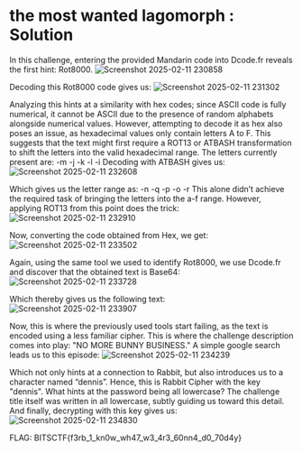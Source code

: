 # the most wanted lagomorph : Solution

In this challenge, entering the provided Mandarin code into Dcode.fr reveals the first hint: Rot8000.
![Screenshot 2025-02-11 230858](https://github.com/user-attachments/assets/9b9772a9-8a15-46fe-9106-f7fefb06b80b)

Decoding this Rot8000 code gives us:
![Screenshot 2025-02-11 231302](https://github.com/user-attachments/assets/1504e5ab-9474-433f-8b89-981ca71c96c7)

Analyzing this hints at a similarity with hex codes; since ASCII code is fully numerical, it cannot be ASCII due to the presence of random alphabets alongside numerical values.
However, attempting to decode it as hex also poses an issue, as hexadecimal values only contain letters A to F. This suggests that the text might first require a ROT13 or ATBASH transformation to shift the letters into the valid hexadecimal range.
The letters currently present are:
-m
-j
-k
-l
-i
Decoding with ATBASH gives us:
![Screenshot 2025-02-11 232608](https://github.com/user-attachments/assets/427a6bf6-60d1-4fb5-8ad8-b2eb908b7477)

Which gives us the letter range as:
-n
-q
-p
-o
-r
This alone didn’t achieve the required task of bringing the letters into the a-f range. However, applying ROT13 from this point does the trick:
![Screenshot 2025-02-11 232910](https://github.com/user-attachments/assets/64766b73-4f95-468c-a9c8-72c8f61fd579)

Now, converting the code obtained from Hex, we get:
![Screenshot 2025-02-11 233502](https://github.com/user-attachments/assets/1174f150-3e81-4412-8988-775eeac57a2d)

Again, using the same tool we used to identify Rot8000, we use Dcode.fr and discover that the obtained text is Base64:
![Screenshot 2025-02-11 233728](https://github.com/user-attachments/assets/5945df1b-1e49-4f52-8585-b86620e8be5f)

Which thereby gives us the following text:
![Screenshot 2025-02-11 233907](https://github.com/user-attachments/assets/76324ff4-6eea-4bd0-9bd4-08c767ceb4a6)

Now, this is where the previously used tools start failing, as the text is encoded using a less familiar cipher. This is where the challenge description comes into play: "NO MORE BUNNY BUSINESS."
A simple google search leads us to this episode:
![Screenshot 2025-02-11 234239](https://github.com/user-attachments/assets/e21ffee9-c109-40cf-8cb8-013897acfab0)

Which not only hints at a connection to Rabbit, but also introduces us to a character named “dennis”.
Hence, this is Rabbit Cipher with the key "dennis".
What hints at the password being all lowercase? The challenge title itself was written in all lowercase, subtly guiding us toward this detail.
And finally, decrypting with this key gives us:
![Screenshot 2025-02-11 234830](https://github.com/user-attachments/assets/ef172e75-8b53-47f8-a936-f28f7d2a264b)

FLAG: BITSCTF{f3rb_1_kn0w_wh47_w3_4r3_60nn4_d0_70d4y}
